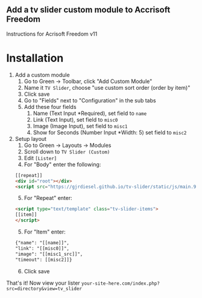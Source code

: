 ## Add a tv slider custom module to Accrisoft Freedom

Instructions for Acrisoft Freedom v11

# Installation

1) Add a custom module
    1) Go to Green -> Toolbar, click "Add Custom Module"
    2) Name it `TV Slider`, choose "use custom sort order (order by item)"
    3) Click save
    4) Go to "Fields" next to "Configuration" in the sub tabs
    5) Add these four fields
        1) Name (Text Input *Required), set field to `name`
        2) Link (Text Input), set field to `misc0`
        3) Image (Image Input), set field to `misc1`
        4) Show for Seconds (Number Input *Width: 5) set field to `misc2`
2) Setup layout
    1) Go to Green -> Layouts -> Modules
    2) Scroll down to `TV Slider (Custom)`
    3) Edit `[Lister]`
    4) For "Body" enter the following:    
    ```html
    [[repeat]]
    <div id="root"></div>
    <script src="https://gjrdiesel.github.io/tv-slider/static/js/main.9c4f1fa8.js"></script>
    ```
    5) For "Repeat" enter:
    ```html
    <script type="text/template" class="tv-slider-items">
    [[item]]
    </script>
    ``` 
    5) For "Item" enter:
    ```html
    {"name": "[[name]]",
    "link": "[[misc0]]",
    "image": "[[misc1_src]]",
    "timeout": [[misc2]]}
    ``` 
    6) Click save
    
That's it! Now view your lister `your-site-here.com/index.php?src=directory&view=tv_slider`
